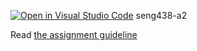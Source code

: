 [![Open in Visual Studio Code](https://classroom.github.com/assets/open-in-vscode-c66648af7eb3fe8bc4f294546bfd86ef473780cde1dea487d3c4ff354943c9ae.svg)](https://classroom.github.com/online_ide?assignment_repo_id=9927306&assignment_repo_type=AssignmentRepo)
seng438-a2

Read [the assignment guideline](seng438-a2.md) 
